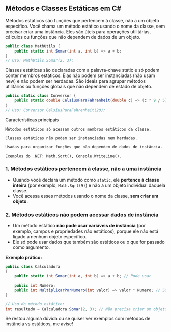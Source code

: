## Métodos e Classes Estáticas em C#

Métodos estáticos são funções que pertencem à classe, não a um objeto específico. Você chama um método estático usando o nome da classe, sem precisar criar uma instância. Eles são úteis para operações utilitárias, cálculos ou funções que não dependem de dados de um objeto.


```csharp
public class MathUtils {
    public static int Somar(int a, int b) => a + b;
}
// Uso: MathUtils.Somar(2, 3);
```
Classes estáticas são declaradas com a palavra-chave static e só podem conter membros estáticos. Elas não podem ser instanciadas (não usam new) e não podem ser herdadas. São ideais para agrupar métodos utilitários ou funções globais que não dependem de estado de objeto.


```csharp
public static class Conversor {
    public static double CelsiusParaFahrenheit(double c) => (c * 9 / 5) + 32;
}
// Uso: Conversor.CelsiusParaFahrenheit(20);
```
Características principais

    Métodos estáticos só acessam outros membros estáticos da classe.

    Classes estáticas não podem ser instanciadas nem herdadas.

    Usadas para organizar funções que não dependem de dados de instância.

    Exemplos do .NET: Math.Sqrt(), Console.WriteLine().




### 1. Métodos estáticos pertencem à classe, não a uma instância
- Quando você declara um método como `static`, ele **pertence à classe inteira** (por exemplo, `Math.Sqrt(9)`) e não a um objeto individual daquela classe.
- Você acessa esses métodos usando o nome da classe, **sem criar um objeto**.

### 2. Métodos estáticos não podem acessar dados de instância
- Um método estático **não pode usar variáveis de instância** (por exemplo, campos e propriedades não estáticos), porque ele não está ligado a nenhum objeto específico.
- Ele só pode usar dados que também são estáticos ou o que for passado como argumento.

**Exemplo prático:**
```csharp
public class Calculadora
{
    public static int Somar(int a, int b) => a + b; // Pode usar

    public int Numero;
    public int MultiplicarPorNumero(int valor) => valor * Numero; // Só funciona em métodos não estáticos
}

// Uso do método estático:
int resultado = Calculadora.Somar(2, 3); // Não precisa criar um objeto
```
Se restou alguma dúvida ou se quiser ver exemplos com métodos de instância vs estáticos, me avise!


